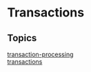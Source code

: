 # Transactions

## Topics

[transaction-processing](./transaction-processing)  
[transactions](./transactions)  


